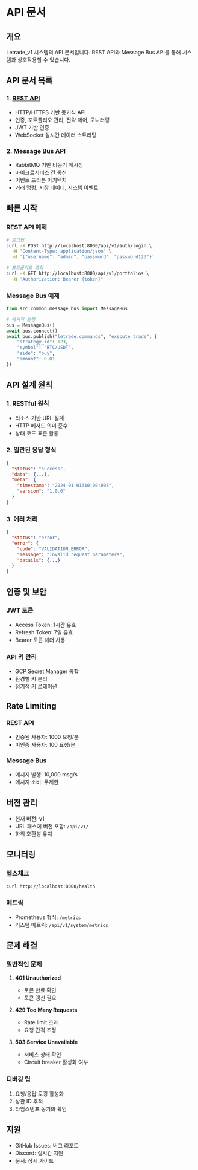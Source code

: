 # API 문서

## 개요

Letrade_v1 시스템의 API 문서입니다. REST API와 Message Bus API를 통해 시스템과 상호작용할 수 있습니다.

## API 문서 목록

### 1. [REST API](./REST_API.md)
- HTTP/HTTPS 기반 동기식 API
- 인증, 포트폴리오 관리, 전략 제어, 모니터링
- JWT 기반 인증
- WebSocket 실시간 데이터 스트리밍

### 2. [Message Bus API](./MESSAGE_BUS_API.md)
- RabbitMQ 기반 비동기 메시징
- 마이크로서비스 간 통신
- 이벤트 드리븐 아키텍처
- 거래 명령, 시장 데이터, 시스템 이벤트

## 빠른 시작

### REST API 예제

```bash
# 로그인
curl -X POST http://localhost:8000/api/v1/auth/login \
  -H "Content-Type: application/json" \
  -d '{"username": "admin", "password": "password123"}'

# 포트폴리오 조회
curl -X GET http://localhost:8000/api/v1/portfolios \
  -H "Authorization: Bearer {token}"
```

### Message Bus 예제

```python
from src.common.message_bus import MessageBus

# 메시지 발행
bus = MessageBus()
await bus.connect()
await bus.publish("letrade.commands", "execute_trade", {
    "strategy_id": 123,
    "symbol": "BTC/USDT",
    "side": "buy",
    "amount": 0.01
})
```

## API 설계 원칙

### 1. RESTful 원칙
- 리소스 기반 URL 설계
- HTTP 메서드 의미 준수
- 상태 코드 표준 활용

### 2. 일관된 응답 형식
```json
{
  "status": "success",
  "data": {...},
  "meta": {
    "timestamp": "2024-01-01T10:00:00Z",
    "version": "1.0.0"
  }
}
```

### 3. 에러 처리
```json
{
  "status": "error",
  "error": {
    "code": "VALIDATION_ERROR",
    "message": "Invalid request parameters",
    "details": {...}
  }
}
```

## 인증 및 보안

### JWT 토큰
- Access Token: 1시간 유효
- Refresh Token: 7일 유효
- Bearer 토큰 헤더 사용

### API 키 관리
- GCP Secret Manager 통합
- 환경별 키 분리
- 정기적 키 로테이션

## Rate Limiting

### REST API
- 인증된 사용자: 1000 요청/분
- 미인증 사용자: 100 요청/분

### Message Bus
- 메시지 발행: 10,000 msg/s
- 메시지 소비: 무제한

## 버전 관리

- 현재 버전: v1
- URL 패스에 버전 포함: `/api/v1/`
- 하위 호환성 유지

## 모니터링

### 헬스체크
```bash
curl http://localhost:8000/health
```

### 메트릭
- Prometheus 형식: `/metrics`
- 커스텀 메트릭: `/api/v1/system/metrics`

## 문제 해결

### 일반적인 문제

1. **401 Unauthorized**
   - 토큰 만료 확인
   - 토큰 갱신 필요

2. **429 Too Many Requests**
   - Rate limit 초과
   - 요청 간격 조정

3. **503 Service Unavailable**
   - 서비스 상태 확인
   - Circuit breaker 활성화 여부

### 디버깅 팁

1. 요청/응답 로깅 활성화
2. 상관 ID 추적
3. 타임스탬프 동기화 확인

## 지원

- GitHub Issues: 버그 리포트
- Discord: 실시간 지원
- 문서: 상세 가이드